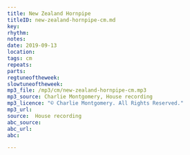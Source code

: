 ```yaml
---
title: New Zealand Hornpipe
titleID: new-zealand-hornpipe-cm.md
key:
rhythm:
notes:
date: 2019-09-13
location:
tags: cm
repeats:
parts:
regtuneoftheweek:
slowtuneoftheweek:
mp3_file: /mp3/cm/new-zealand-hornpipe-cm.mp3
mp3_source: Charlie Montgomery, House recording
mp3_licence: "© Charlie Montgomery. All Rights Reserved."
mp3_url:
source:  House recording
abc_source:
abc_url:
abc:

---
```

